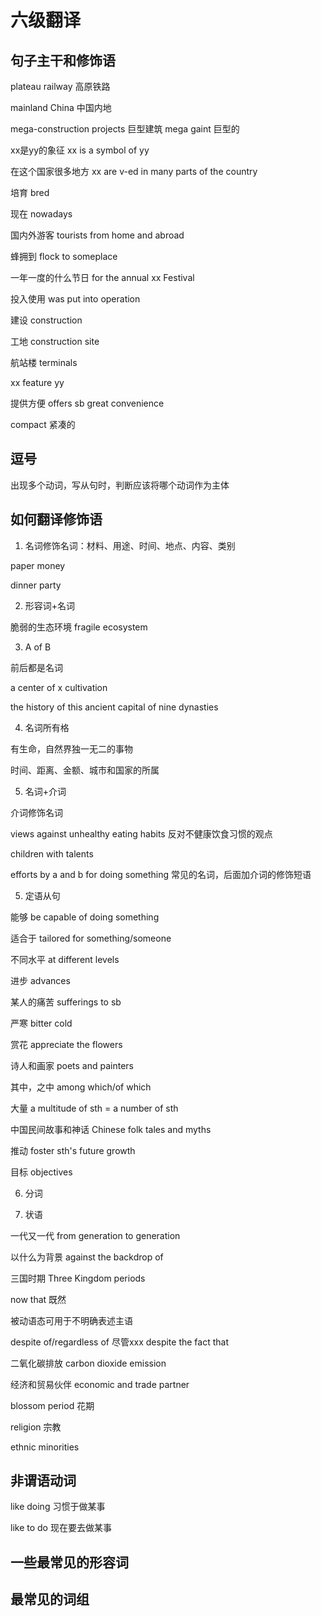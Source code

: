 # 六级翻译

## 句子主干和修饰语

plateau railway 高原铁路

mainland China 中国内地

mega-construction projects 巨型建筑
mega gaint 巨型的

xx是yy的象征 xx is a symbol of yy

在这个国家很多地方 xx are v-ed in many parts of the country

培育 bred

现在 nowadays

国内外游客 tourists from home and abroad

蜂拥到 flock to someplace

一年一度的什么节日 for the annual xx Festival

投入使用 was put into operation

建设 construction

工地 construction site

航站楼 terminals

xx feature yy

提供方便 offers sb great convenience

compact 紧凑的

## 逗号

出现多个动词，写从句时，判断应该将哪个动词作为主体

## 如何翻译修饰语

1. 名词修饰名词：材料、用途、时间、地点、内容、类别

paper money

dinner party

2. 形容词+名词

脆弱的生态环境 fragile ecosystem

3. A of B

前后都是名词

a center of x cultivation

the history of this ancient capital of nine dynasties 

4. 名词所有格

有生命，自然界独一无二的事物

时间、距离、金额、城市和国家的所属

5. 名词+介词

介词修饰名词

views against unhealthy eating habits
反对不健康饮食习惯的观点

children with talents

efforts by a and b for doing something
常见的名词，后面加介词的修饰短语

5. 定语从句

能够 be capable of doing something

适合于 tailored for something/someone

不同水平 at different levels

进步 advances

某人的痛苦 sufferings to sb

严寒 bitter cold

赏花 appreciate the flowers

诗人和画家 poets and painters

其中，之中 among which/of which

大量 a multitude of sth = a number of sth

中国民间故事和神话 Chinese folk tales and myths

推动 foster sth's future growth

目标 objectives

6. 分词
   
7. 状语

一代又一代 from generation to generation

以什么为背景 against the backdrop of 

三国时期 Three Kingdom periods

now that 既然

被动语态可用于不明确表述主语

despite of/regardless of 尽管xxx
despite the fact that

二氧化碳排放 carbon dioxide emission

经济和贸易伙伴 economic and trade partner 

blossom period 花期

religion 宗教

ethnic minorities

## 非谓语动词

like doing 习惯于做某事

like to do 现在要去做某事




## 一些最常见的形容词

## 最常见的词组

